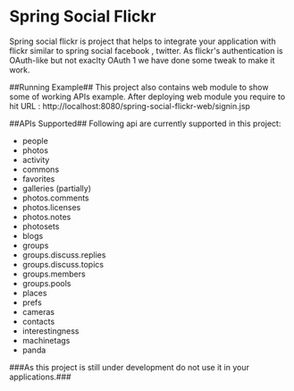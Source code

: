 Spring Social Flickr
======
Spring social flickr is project that helps to integrate your application with flickr similar to spring social facebook , twitter. As flickr's authentication is OAuth-like but not exaclty OAuth 1 we have done some tweak to make it work. 

##Running Example##
This project also contains web module to show some of working APIs example. After deploying web module you require to hit URL : 
http://localhost:8080/spring-social-flickr-web/signin.jsp

##APIs Supported##
Following api are currently supported in this project:

* people
* photos
* activity
* commons
* favorites
* galleries (partially)
* photos.comments
* photos.licenses
* photos.notes
* photosets
* blogs
* groups
* groups.discuss.replies
* groups.discuss.topics
* groups.members
* groups.pools
* places
* prefs
* cameras
* contacts
* interestingness
* machinetags
* panda

###As this project is still under development do not use it in your applications.###

